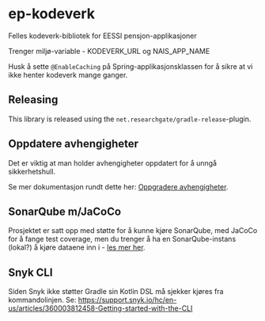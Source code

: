 # ep-kodeverk
Felles kodeverk-bibliotek for EESSI pensjon-applikasjoner

Trenger miljø-variable - KODEVERK_URL og NAIS_APP_NAME

Husk å sette `@EnableCaching` på Spring-applikasjonsklassen for å sikre at vi ikke henter kodeverk mange ganger. 

## Releasing

This library is released using the `net.researchgate/gradle-release`-plugin.

## Oppdatere avhengigheter

Det er viktig at man holder avhengigheter oppdatert for å unngå sikkerhetshull.

Se mer dokumentasjon rundt dette her: [Oppgradere avhengigheter](https://github.com/navikt/eessi-pensjon/blob/master/docs/dev/oppgradere_avhengigheter.md).

## SonarQube m/JaCoCo

Prosjektet er satt opp med støtte for å kunne kjøre SonarQube, med JaCoCo for å fange test coverage, men du trenger å ha en SonarQube-instans (lokal?) å kjøre dataene inn i - [les mer her](https://github.com/navikt/eessi-pensjon/blob/master/docs/dev/sonarqube.md).

## Snyk CLI

Siden Snyk ikke støtter Gradle sin Kotlin DSL må sjekker kjøres fra kommandolinjen.
Se: https://support.snyk.io/hc/en-us/articles/360003812458-Getting-started-with-the-CLI